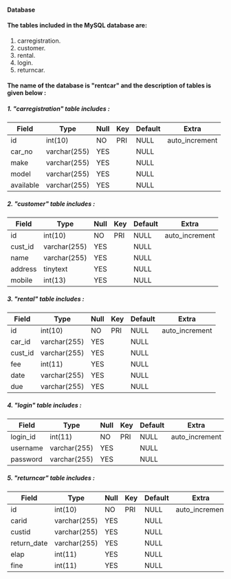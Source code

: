 #### Database

#### The tables included in the MySQL database are:
1. carregistration.
2. customer.
3. rental.
4. login.
5. returncar.  

#### The name of the database is **"rentcar"** and the description of tables is given below : 

##### 1. "carregistration" table includes :
    
| Field     | Type         | Null | Key | Default | Extra          |
|-----------|--------------|------|-----|---------|----------------|
| id        | int(10)      | NO   | PRI | NULL    | auto_increment |
| car_no    | varchar(255) | YES  |     | NULL    |                |
| make      | varchar(255) | YES  |     | NULL    |                |
| model     | varchar(255) | YES  |     | NULL    |                |
| available | varchar(255) | YES  |     | NULL    |                |

##### 2. "customer" table includes :

| Field   | Type         | Null | Key | Default | Extra          |
|---------|--------------|------|-----|---------|----------------|
| id      | int(10)      | NO   | PRI | NULL    | auto_increment |
| cust_id | varchar(255) | YES  |     | NULL    |                |
| name    | varchar(255) | YES  |     | NULL    |                |
| address | tinytext     | YES  |     | NULL    |                |
| mobile  | int(13)      | YES  |     | NULL    |                |

##### 3. "rental" table includes :

| Field   | Type         | Null | Key | Default | Extra          |
|---------|--------------|------|-----|---------|----------------|
| id      | int(10)      | NO   | PRI | NULL    | auto_increment |
| car_id  | varchar(255) | YES  |     | NULL    |                |
| cust_id | varchar(255) | YES  |     | NULL    |                |
| fee     | int(11)      | YES  |     | NULL    |                |
| date    | varchar(255) | YES  |     | NULL    |                |
| due     | varchar(255) | YES  |     | NULL    |                |

##### 4. "login" table includes :

| Field    | Type         | Null | Key | Default | Extra          |
|----------|--------------|------|-----|---------|----------------|
| login_id | int(11)      | NO   | PRI | NULL    | auto_increment |
| username | varchar(255) | YES  |     | NULL    |                |
| password | varchar(255) | YES  |     | NULL    |                |

##### 5. "returncar" table includes :

| Field       | Type         | Null | Key | Default | Extra          |
|-------------|--------------|------|-----|---------|----------------|
| id          | int(10)      | NO   | PRI | NULL    | auto_increment |
| carid       | varchar(255) | YES  |     | NULL    |                |
| custid      | varchar(255) | YES  |     | NULL    |                |
| return_date | varchar(255) | YES  |     | NULL    |                |
| elap        | int(11)      | YES  |     | NULL    |                |
| fine        | int(11)      | YES  |     | NULL    |                |
</li>



